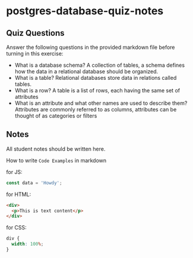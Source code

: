 # postgres-database-quiz-notes

## Quiz Questions

Answer the following questions in the provided markdown file before turning in this exercise:

- What is a database schema?
  A collection of tables, a schema defines how the data in a relational database should be organized.
- What is a table?
  Relational databases store data in relations called tables.
- What is a row?
  A table is a list of rows, each having the same set of attributes
- What is an attribute and what other names are used to describe them?
  Attributes are commonly referred to as columns, attributes can be thought of as categories or filters

## Notes

All student notes should be written here.

How to write `Code Examples` in markdown

for JS:

```javascript
const data = 'Howdy';
```

for HTML:

```html
<div>
  <p>This is text content</p>
</div>
```

for CSS:

```css
div {
  width: 100%;
}
```
